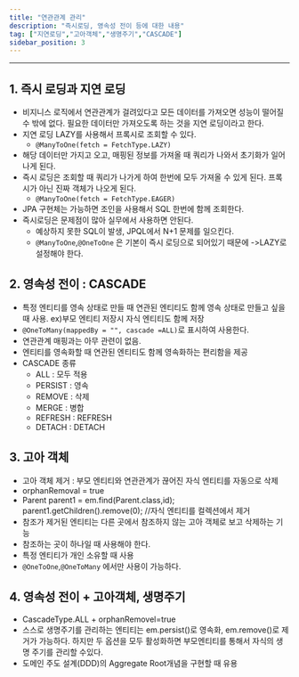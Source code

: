 ```yaml
---
title: "연관관계 관리"
description: "즉시로딩, 영속성 전이 등에 대한 내용"
tag: ["지연로딩","고아객체","생명주기","CASCADE"]
sidebar_position: 3
---
```

***
## 1. 즉시 로딩과 지연 로딩

- 비지니스 로직에서 연관관계가 걸려있다고 모든 데이터를 가져오면 성능이 떨어질 수 밖에 없다. 필요한 데이터만 가져오도록 하는 것을 지연 로딩이라고 한다.
- 지연 로딩 LAZY를 사용해서 프록시로 조회할 수 있다. 
	- `@ManyToOne(fetch = FetchType.LAZY)`
- 해당 데이터만 가지고 오고, 매핑된 정보를 가져올 때 쿼리가 나와서 초기화가 일어나게 된다.
- 즉시 로딩은 조회할 때 쿼리가 나가게 하여 한번에 모두 가져올 수 있게 된다. 프록시가 아닌 진짜 객체가 나오게 된다.
	- `@ManyToOne(fetch = FetchType.EAGER)`
- JPA 구현체는 가능하면 조인을 사용해서 SQL 한번에 함께 조회한다.
- 즉시로딩은 문제점이 많아 실무에서 사용하면 안된다. 
	- 예상하지 못한 SQL이 발생, JPQL에서 N+1 문제를 일으킨다.
	- `@ManyToOne`,`@OneToOne` 은 기본이 즉시 로딩으로 되어있기 때문에 ->LAZY로 설정해야 한다.

## 2. 영속성 전이 : CASCADE

- 특정 엔티티를 영속 상태로 만들 때 연관된 엔티티도 함께 영속 상태로 만들고 싶을 때 사용. ex)부모 엔티티 저장시 자식 엔티티도 함께 저장
- `@OneToMany(mappedBy = "", cascade =ALL)`로 표시하여 사용한다.
- 연관관계 매핑과는 아무 관련이 없음.
- 엔티티를 영속화할 때 연관된 엔티티도 함께 영속화하는 편리함을 제공
- CASCADE 종류
	- ALL : 모두 적용
	- PERSIST : 영속
	- REMOVE : 삭제
	- MERGE : 병합
	- REFRESH : REFRESH
	- DETACH : DETACH

## 3. 고아 객체

- 고아 객체 제거 : 부모 엔티티와 연관관계가 끊어진 자식 엔티티를 자동으로 삭제
- orphanRemoval = true
- Parent parent1 = em.find(Parent.class,id);
  parent1.getChildren().remove(0); //자식 엔티티를 컬렉션에서 제거 
- 참조가 제거된 엔티티는 다른 곳에서 참조하지 않는 고아 객체로 보고 삭제하는 기능
- 참조하는 곳이 하나일 때 사용해야 한다.
- 특정 엔티티가 개인 소유할 때 사용
- `@OneToOne`,`@OneToMany` 에서만 사용이 가능하다.

## 4. 영속성 전이 + 고아객체, 생명주기

- CascadeType.ALL + orphanRemovel=true
- 스스로 생명주기를 관리하는 엔티티는 em.persist()로 영속화, em.remove()로 제거가 가능하다. 하지만 두 옵션을 모두 활성화하면 부모엔티티를 통해서 자식의 생명 주기를 관리할 수있다.
- 도메인 주도 설계(DDD)의 Aggregate Root개념을 구현할 때 유용


